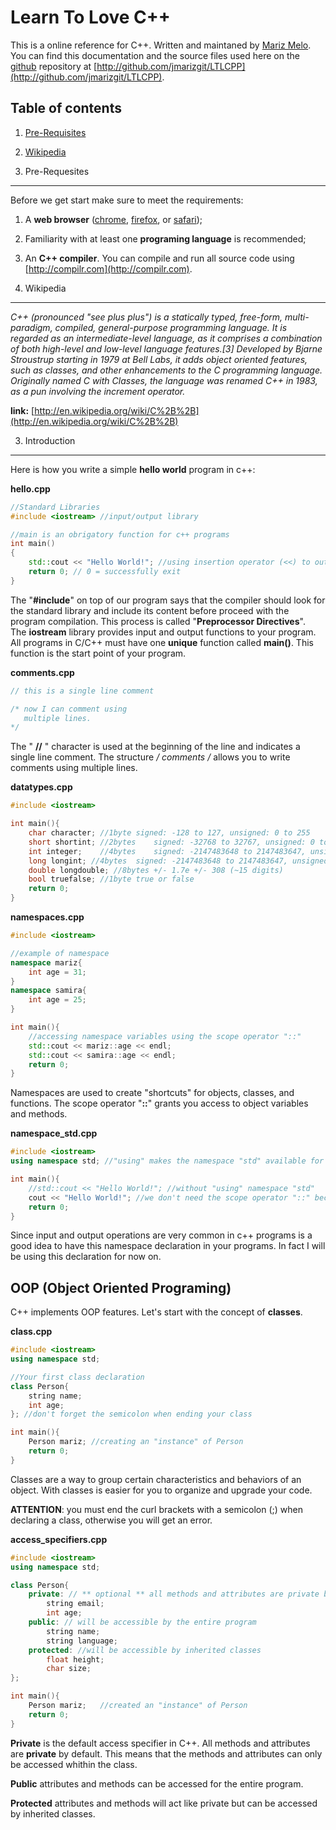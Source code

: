 Learn To Love C++
===================
This is a online reference for C++. Written and maintaned by [Mariz Melo](http://github.com/jmarizgit).<br>
You can find this documentation and the source files used here on the [github](http://github.com) repository at [http://github.com/jmarizgit/LTLCPP](http://github.com/jmarizgit/LTLCPP).


Table of contents
-----------------
1. [Pre-Requisites](#prerequisites)
2. [Wikipedia](#wikipedia)


1. Pre-Requesites <a id="#prerequesites"></a>
-----------------
Before we get start make sure to meet the requirements:


1. A **web browser** ([chrome](http://www.google.com/chrome), [firefox](http://www.mozilla.org/), or [safari](http://support.apple.com/downloads/#safari));
2. Familiarity with at least one **programing language** is recommended;
3. An **C++ compiler**. You can compile and run all source code using [http://compilr.com](http://compilr.com).


2. Wikipedia <a id="#wikipedia"></a>
------------
_C++ (pronounced "see plus plus") is a statically typed, free-form, multi-paradigm, compiled, general-purpose programming language. It is regarded as an intermediate-level language, as it comprises a combination of both high-level and low-level language features.[3] Developed by Bjarne Stroustrup starting in 1979 at Bell Labs, it adds object oriented features, such as classes, and other enhancements to the C programming language. Originally named C with Classes, the language was renamed C++ in 1983, as a pun involving the increment operator._

**link:** [http://en.wikipedia.org/wiki/C%2B%2B](http://en.wikipedia.org/wiki/C%2B%2B)


3. Introduction <a id="#introduction"></a>
------------
Here is how you write a simple **hello world** program in c++:

**hello.cpp**

```cpp
//Standard Libraries
#include <iostream> //input/output library

//main is an obrigatory function for c++ programs
int main()
{
	std::cout << "Hello World!"; //using insertion operator (<<) to output message
	return 0; // 0 = successfully exit
}
```

The "**#include**" on top of our program says that the compiler should look for the standard library <iostream> and include its content before proceed with the program compilation. This process is called "**Preprocessor Directives**".<br/>
The **iostream** library provides input and output functions to your program.<br/>
All programs in C/C++ must have one **unique** function called **main()**. This function is the start point of your program.

**comments.cpp**

```cpp
// this is a single line comment

/* now I can comment using
   multiple lines.
*/
```
The " **//** " character is used at the beginning of the line and indicates a single line comment. The structure **/* comments */** allows you to write comments using multiple lines.

**datatypes.cpp**

```cpp
#include <iostream>

int main(){
	char character;	//1byte	signed: -128 to 127, unsigned: 0 to 255
	short shortint; //2bytes	signed: -32768 to 32767, unsigned: 0 to 65535
	int integer;	//4bytes	signed: -2147483648 to 2147483647, unsigned: 0 to 4294967295
	long longint; //4bytes	signed: -2147483648 to 2147483647, unsigned: 0 to 4294967295
	double longdouble; //8bytes	+/- 1.7e +/- 308 (~15 digits)
	bool truefalse; //1byte	true or false
	return 0;
}
```

**namespaces.cpp**

```cpp
#include <iostream>

//example of namespace
namespace mariz{
	int age = 31;
}
namespace samira{
	int age = 25;
}

int main(){
	//accessing namespace variables using the scope operator "::"
	std::cout << mariz::age << endl;
	std::cout << samira::age << endl;
	return 0;
}
```

Namespaces are used to create "shortcuts" for objects, classes, and functions. The scope operator "**::**" grants you access to object variables and methods.

**namespace_std.cpp**

```cpp
#include <iostream>
using namespace std; //"using" makes the namespace "std" available for the entire program

int main(){
	//std::cout << "Hello World!"; //without "using" namespace "std"
	cout << "Hello World!"; //we don't need the scope operator "::" because we are "using" namespace "std"
	return 0;
}
```

Since input and output operations are very common in c++ programs is a good idea to have this namespace declaration in your programs. In fact I will be using this declaration for now on.



OOP (Object Oriented Programing)
--------------------------------
C++ implements OOP features. Let's start with the concept of **classes**.

**class.cpp**

```cpp
#include <iostream>
using namespace std;

//Your first class declaration
class Person{
    string name;
    int age;
}; //don't forget the semicolon when ending your class

int main(){
    Person mariz; //creating an "instance" of Person
    return 0;
}
```

Classes are a way to group certain characteristics and behaviors of an object. With classes is easier for you to organize and upgrade your code.

**ATTENTION**: you must end the curl brackets with a semicolon (;) when declaring a class, otherwise you will get an error.


**access_specifiers.cpp**

```cpp
#include <iostream>
using namespace std;

class Person{
	private: // ** optional ** all methods and attributes are private by default in c++
		string email;
		int age;
	public: // will be accessible by the entire program
		string name;
		string language;
	protected: //will be accessible by inherited classes
		float height;
		char size;
};

int main(){
    Person mariz;	//created an "instance" of Person
    return 0;
}
```

**Private** is the default access specifier in C++. All methods and attributes are **private** by default. This means that the methods and attributes can only be accessed whithin the class.

**Public** attributes and methods can be accessed for the entire program.

**Protected** attributes and methods will act like private but can be accessed by inherited classes.
